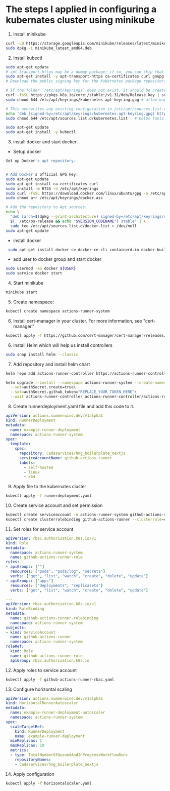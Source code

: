 # The steps I applied in configuring a kubernates cluster using minikube

1. Install minikube

```bash
curl -LO https://storage.googleapis.com/minikube/releases/latest/minikube_latest_amd64.deb
sudo dpkg -i minikube_latest_amd64.deb
```

2. Install kubectl
```bash
sudo apt-get update
# apt-transport-https may be a dummy package; if so, you can skip that package
sudo apt-get install -y apt-transport-https ca-certificates curl gnupg
# Download the public signing key for the Kubernetes package repositories. The same signing key is used for all repositories so you can disregard the version in the URL:

# If the folder `/etc/apt/keyrings` does not exist, it should be created before the curl command, read the note below.
curl -fsSL https://pkgs.k8s.io/core:/stable:/v1.31/deb/Release.key | sudo gpg --dearmor -o /etc/apt/keyrings/kubernetes-apt-keyring.gpg
sudo chmod 644 /etc/apt/keyrings/kubernetes-apt-keyring.gpg # allow unprivileged APT programs to read this keyring

# This overwrites any existing configuration in /etc/apt/sources.list.d/kubernetes.list
echo 'deb [signed-by=/etc/apt/keyrings/kubernetes-apt-keyring.gpg] https://pkgs.k8s.io/core:/stable:/v1.31/deb/ /' | sudo tee /etc/apt/sources.list.d/kubernetes.list
sudo chmod 644 /etc/apt/sources.list.d/kubernetes.list   # helps tools such as command-not-found to work correctly

sudo apt-get update
sudo apt-get install -y kubectl
```

3. install docker and start docker

- Setup docker

```bash
Set up Docker's apt repository.


# Add Docker's official GPG key:
sudo apt-get update
sudo apt-get install ca-certificates curl
sudo install -m 0755 -d /etc/apt/keyrings
sudo curl -fsSL https://download.docker.com/linux/ubuntu/gpg -o /etc/apt/keyrings/docker.asc
sudo chmod a+r /etc/apt/keyrings/docker.asc

# Add the repository to Apt sources:
echo \
  "deb [arch=$(dpkg --print-architecture) signed-by=/etc/apt/keyrings/docker.asc] https://download.docker.com/linux/ubuntu \
  $(. /etc/os-release && echo "$VERSION_CODENAME") stable" | \
  sudo tee /etc/apt/sources.list.d/docker.list > /dev/null
sudo apt-get update
```

- install docker

```bash
 sudo apt-get install docker-ce docker-ce-cli containerd.io docker-buildx-plugin docker-compose-plugin
```
- add user to docker group and start docker
```bash
sudo usermod -aG docker ${USER}
sudo service docker start
```

4. Start minikube

```bash
minikube start
```

5. Create namespace:

```bash
kubectl create namespace actions-runner-system
```

6. Install cert-manager in your cluster. For more information, see "cert-manager."

```bash
kubectl apply -f https://github.com/cert-manager/cert-manager/releases/download/v1.8.2/cert-manager.yaml
```

6. Install Helm which will help us install controllers

```bash
sudo snap install helm --classic
```

7. Add repository and install helm chart
```bash
helm repo add actions-runner-controller https://actions-runner-controller.github.io/actions-runner-controller

helm upgrade --install --namespace actions-runner-system --create-namespace\
  --set=authSecret.create=true\
  --set=authSecret.github_token="REPLACE_YOUR_TOKEN_HERE"\
  --wait actions-runner-controller actions-runner-controller/actions-runner-controller
```

8. Create runnerdeployment.yaml file and add this code to it.

```yaml
apiVersion: actions.summerwind.dev/v1alpha1
kind: RunnerDeployment
metadata:
  name: example-runner-deployment
  namespace: actions-runner-system
spec:
  template:
    spec:
      repository: Cadaservices/hng_boilerplate_nextjs
      serviceAccountName: github-actions-runner
      labels:
        - self-hosted
        - linux
        - x64
```

9. Apply file to the kubernates cluster

```bash
kubectl apply -f runnerdeployment.yaml
```

10. Create service account and set permission

```bash
kubectl create serviceaccount -n actions-runner-system github-actions-runner
kubectl create clusterrolebinding github-actions-runner --clusterrole=cluster-admin --serviceaccount=actions-runner-system:github-actions-runner
```

11. Set roles for service account

```yaml
apiVersion: rbac.authorization.k8s.io/v1
kind: Role
metadata:
  namespace: actions-runner-system
  name: github-actions-runner-role
rules:
- apiGroups: [""]
  resources: ["pods", "pods/log", "secrets"]
  verbs: ["get", "list", "watch", "create", "delete", "update"]
- apiGroups: ["apps"]
  resources: ["deployments", "replicasets"]
  verbs: ["get", "list", "watch", "create", "delete", "update"]

---
apiVersion: rbac.authorization.k8s.io/v1
kind: RoleBinding
metadata:
  name: github-actions-runner-rolebinding
  namespace: actions-runner-system
subjects:
- kind: ServiceAccount
  name: github-actions-runner
  namespace: actions-runner-system
roleRef:
  kind: Role
  name: github-actions-runner-role
  apiGroup: rbac.authorization.k8s.io

```

12. Apply roles to service account

```bash
kubectl apply -f github-actions-runner-rbac.yaml
```

13. Configure horizontal scaling

```yaml
apiVersion: actions.summerwind.dev/v1alpha1
kind: HorizontalRunnerAutoscaler
metadata:
  name: example-runner-deployment-autoscaler
  namespace: actions-runner-system
spec:
  scaleTargetRef:
    kind: RunnerDeployment
    name: example-runner-deployment
  minReplicas: 1
  maxReplicas: 10
  metrics:
  - type: TotalNumberOfQueuedAndInProgressWorkflowRuns
    repositoryNames:
    - Cadaservices/hng_boilerplate_nextjs
```

14. Apply configuration

```bash
kubectl apply -f horizontalscaler.yaml
```